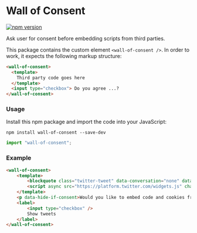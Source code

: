 # Wall of Consent

[![npm version](https://badge.fury.io/js/wall-of-consent.svg)](https://badge.fury.io/js/wall-of-consent)

Ask user for consent before embedding scripts from third parties.

This package contains the custom element `<wall-of-consent />`. In order to work, it expects the following markup structure:

```html
<wall-of-consent>
  <template>
    Third party code goes here
  </template>
  <input type="checkbox"> Do you agree ...?
</wall-of-consent>    
```

### Usage

Install this npm package and import the code into your JavaScript:

```
npm install wall-of-consent --save-dev
```

```JavaScript
import "wall-of-consent";
```

### Example

```html
<wall-of-consent>
    <template>
        <blockquote class="twitter-tweet" data-conversation="none" data-lang="en" data-dnt="true"><p lang="en" dir="ltr">Doge spelled backwards is Egod</p>&mdash; Elon Musk (@elonmusk) <a href="https://twitter.com/elonmusk/status/1368058884837928970?ref_src=twsrc%5Etfw">March 6, 2021</a></blockquote>
        <script async src="https://platform.twitter.com/widgets.js" charset="utf-8"></script>
    </template>
    <p data-hide-if-consent>Would you like to embed code and cookies from twitter directly into this page?</p>
    <label>
        <input type="checkbox" />
        Show tweets
    </label>
</wall-of-consent>
```
